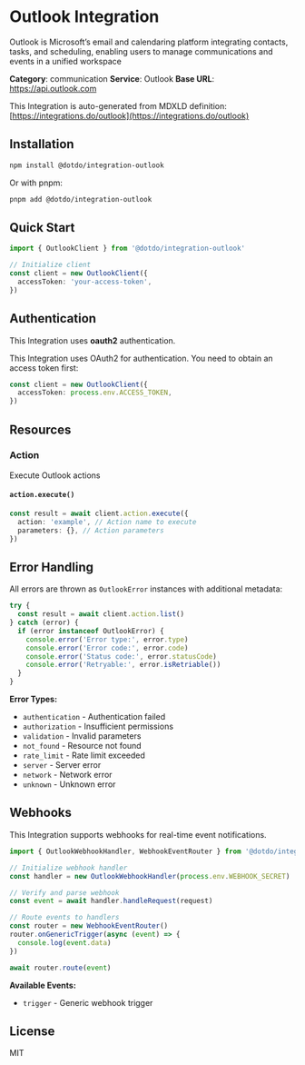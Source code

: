 # Outlook Integration

Outlook is Microsoft’s email and calendaring platform integrating contacts, tasks, and scheduling, enabling users to manage communications and events in a unified workspace

**Category**: communication
**Service**: Outlook
**Base URL**: https://api.outlook.com

This Integration is auto-generated from MDXLD definition: [https://integrations.do/outlook](https://integrations.do/outlook)

## Installation

```bash
npm install @dotdo/integration-outlook
```

Or with pnpm:

```bash
pnpm add @dotdo/integration-outlook
```

## Quick Start

```typescript
import { OutlookClient } from '@dotdo/integration-outlook'

// Initialize client
const client = new OutlookClient({
  accessToken: 'your-access-token',
})
```

## Authentication

This Integration uses **oauth2** authentication.

This Integration uses OAuth2 for authentication. You need to obtain an access token first:

```typescript
const client = new OutlookClient({
  accessToken: process.env.ACCESS_TOKEN,
})
```

## Resources

### Action

Execute Outlook actions

#### `action.execute()`

```typescript
const result = await client.action.execute({
  action: 'example', // Action name to execute
  parameters: {}, // Action parameters
})
```

## Error Handling

All errors are thrown as `OutlookError` instances with additional metadata:

```typescript
try {
  const result = await client.action.list()
} catch (error) {
  if (error instanceof OutlookError) {
    console.error('Error type:', error.type)
    console.error('Error code:', error.code)
    console.error('Status code:', error.statusCode)
    console.error('Retryable:', error.isRetriable())
  }
}
```

**Error Types:**

- `authentication` - Authentication failed
- `authorization` - Insufficient permissions
- `validation` - Invalid parameters
- `not_found` - Resource not found
- `rate_limit` - Rate limit exceeded
- `server` - Server error
- `network` - Network error
- `unknown` - Unknown error

## Webhooks

This Integration supports webhooks for real-time event notifications.

```typescript
import { OutlookWebhookHandler, WebhookEventRouter } from '@dotdo/integration-outlook'

// Initialize webhook handler
const handler = new OutlookWebhookHandler(process.env.WEBHOOK_SECRET)

// Verify and parse webhook
const event = await handler.handleRequest(request)

// Route events to handlers
const router = new WebhookEventRouter()
router.onGenericTrigger(async (event) => {
  console.log(event.data)
})

await router.route(event)
```

**Available Events:**

- `trigger` - Generic webhook trigger

## License

MIT
